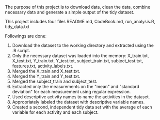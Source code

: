 
The purpose of this project is to download data, clean the data, combine necessary data and generate a simple output of the tidy dataset.

This project includes four files README.md, CodeBook.md, run_analysis.R, tidy_data.txt

Followings are done:

1. Download the dataset to the working directory and extracted using the .R script.
2. Only the necessary dataset was loaded into the memory: X_train.txt, X_test.txt, Y_train.txt, Y_test.txt, subject_train.txt, subject_test.txt, features.txt, activity_labels.txt. 
3. Merged the X_train and X_test.txt.
4. Merged the Y_train and Y_test.txt.
5. Merged the subject_train and subject_test.
6. Extracted only the measurements on the "mean" and "standard deviation" for each measurement using regular expression.
7. Used descriptive activity names to name the activities in the dataset.
8. Appropriately labeled the dataset with descriptive variable names.
9. Created a second, independent tidy data set with the average of each variable for each activity and each subject.
